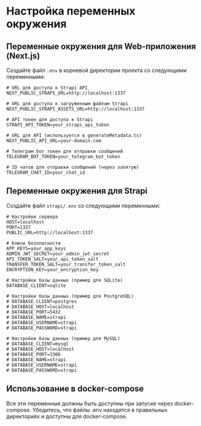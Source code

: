 # Настройка переменных окружения

## Переменные окружения для Web-приложения (Next.js)

Создайте файл `.env` в корневой директории проекта со следующими переменными:

```env
# URL для доступа к Strapi API
NEXT_PUBLIC_STRAPI_URL=http://localhost:1337

# URL для доступа к загруженным файлам Strapi
NEXT_PUBLIC_STRAPI_ASSETS_URL=http://localhost:1337

# API токен для доступа к Strapi
STRAPI_API_TOKEN=your_strapi_api_token

# URL для API (используется в generateMetadata.ts)
NEXT_PUBLIC_API_URL=your-domain.com

# Телеграм бот токен для отправки сообщений
TELEGRAM_BOT_TOKEN=your_telegram_bot_token

# ID чатов для отправки сообщений (через запятую)
TELEGRAM_CHAT_ID=your_chat_id
```

## Переменные окружения для Strapi

Создайте файл `strapi/.env` со следующими переменными:

```env
# Настройки сервера
HOST=localhost
PORT=1337
PUBLIC_URL=http://localhost:1337

# Ключи безопасности
APP_KEYS=your_app_keys
ADMIN_JWT_SECRET=your_admin_jwt_secret
API_TOKEN_SALT=your_api_token_salt
TRANSFER_TOKEN_SALT=your_transfer_token_salt
ENCRYPTION_KEY=your_encryption_key

# Настройки базы данных (пример для SQLite)
DATABASE_CLIENT=sqlite

# Настройки базы данных (пример для PostgreSQL)
# DATABASE_CLIENT=postgres
# DATABASE_HOST=localhost
# DATABASE_PORT=5432
# DATABASE_NAME=strapi
# DATABASE_USERNAME=strapi
# DATABASE_PASSWORD=strapi

# Настройки базы данных (пример для MySQL)
# DATABASE_CLIENT=mysql
# DATABASE_HOST=localhost
# DATABASE_PORT=3306
# DATABASE_NAME=strapi
# DATABASE_USERNAME=strapi
# DATABASE_PASSWORD=strapi
```

## Использование в docker-compose

Все эти переменные должны быть доступны при запуске через docker-compose. Убедитесь, что файлы .env находятся в правильных директориях и доступны для docker-compose.

